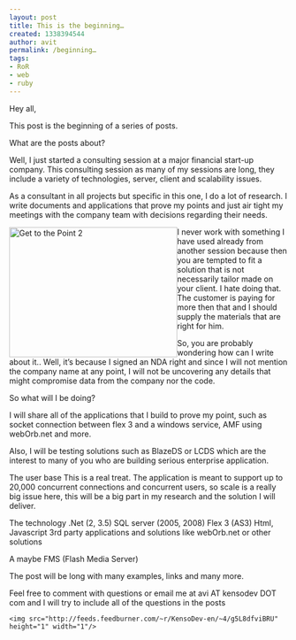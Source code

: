 ```yaml
---
layout: post
title: This is the beginning…
created: 1338394544
author: avit
permalink: /beginning…
tags:
- RoR
- web
- ruby
---
```

<p>Hey all,</p>

<p>This post is the beginning of a series of posts.</p>

<p>What are the posts about?</p>

<p>Well, I just started a consulting session at a major financial start-up company. This consulting session as many of my sessions are long, they include a variety of technologies, server, client and scalability issues.</p>

<p>As a consultant in all projects but specific in this one, I do a lot of research. I write documents and applications that prove my points and just air tight my meetings with the company team with decisions regarding their needs.</p>
<a href='http://www.kensodev.com/wp-content/uploads/2009/07/815985_69949281.jpg'><img align='left' alt='Get to the Point 2' border='0' height='235' src='http://www.kensodev.com/wp-content/uploads/2009/07/815985_69949281_thumb.jpg' style='display: inline; margin-left: 0px; margin-right: 0px; border: 0px;' title='Get to the Point 2' width='304' /></a>
<p>I never work with something I have used already from another session because then you are tempted to fit a solution that is not necessarily tailor made on your client. I hate doing that. The customer is paying for more then that and I should supply the materials that are right for him.</p>

<p>So, you are probably wondering how can I write about it.. Well, it’s because I signed an NDA right and since I will not mention the company name at any point, I will not be uncovering any details that might compromise data from the company nor the code.</p>

<p>So what will I be doing?</p>

<p>I will share all of the applications that I build to prove my point, such as socket connection between flex 3 and a windows service, AMF using webOrb.net and more.</p>

<p>Also, I will be testing solutions such as BlazeDS or LCDS which are the interest to many of you who are building serious enterprise application.</p>

<p>The user base This is a real treat. The application is meant to support up to 20,000 concurrent connections and concurrent users, so scale is a really big issue here, this will be a big part in my research and the solution I will deliver.</p>

<p>The technology .Net (2, 3.5) SQL server (2005, 2008) Flex 3 (AS3) Html, Javascript 3rd party applications and solutions like webOrb.net or other solutions</p>

<p>A maybe FMS (Flash Media Server)</p>

<p>The post will be long with many examples, links and many more.</p>

<p>Feel free to comment with questions or email me at avi AT kensodev DOT com and I will try to include all of the questions in the posts</p>
      
    <img src="http://feeds.feedburner.com/~r/KensoDev-en/~4/g5L8dfviBRU" height="1" width="1"/>
